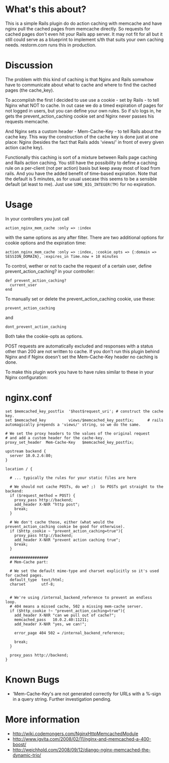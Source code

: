 What's this about?
==================

This is a simple Rails plugin do do action caching with memcache and have nginx pull the cached pages from memcache directly. So requests for cached pages don't even hit your Rails app server. It may not fit for all but it still could serve as a blueprint to implement s/th that suits your own caching needs. restorm.com runs this in production.

Discussion
==========

The problem with this kind of caching is that Nginx and Rails somwhow have to communicate about what to cache and where to find the cached pages (the cache_key).

To accomplish the first I decided to use use a cookie - set by Rails - to tell Nginx what NOT to cache. In out case we do a timed expiration of pages for not logged in users, but you can define your own rules. So if s/o logs in, he gets the prevent_action_caching cookie set and Nginx never passes his requests memcache.

And Nginx sets a custom header - Mem-Cache-Key - to tell Rails about the cache key. This way the construction of the cache key is done just at one place: Nginx (besides the fact that Rails adds 'views/' in front of every given action cache key).

Functionally this caching is sort of a mixture between Rails page caching and Rails action caching. You still have the possibility to define a caching rule on a per-client (not per action) basis but keep away most of load from rails. And you have the added benefit of time-based expiration. Note that the default is 5 minutes, as for usual usecase this seems to be a sensible default (at least to me). Just use `SOME_BIG_INTEGER(TM)` for no expiration.

Usage
=====

In your controllers you just call

    action_nginx_mem_cache :only => :index

with the same options as any after filter. There are two additional options for cookie options and the expiration time:

    action_nginx_mem_cache :only => :index, :cookie_opts => {:domain => SESSION_DOMAIN}, :expires_in Time.now + 10 minutes

To control, wether or not to cache the request of a certain user, define prevent_action_caching? in your controller:

    def prevent_action_caching?
      current_user
    end

To manually set or delete the prevent_action_caching cookie, use these:

    prevent_action_caching

and

    dont_prevent_action_caching

Both take the cookie-opts as options.


POST requests are automatically excluded and responses with a status other than 200 are not written to cache. If you don't run this plugin behind Nginx and if Nginx doesn't set the Mem-Cache-Key header no caching is done.

To make this plugin work you have to have rules similar to these in your Nginx configuration:

nginx.conf
==========

    set $memcached_key_postfix  '$host$request_uri'; # construct the cache key.
    set $memcached_key          views/$memcached_key_postfix;      # rails automagically prepends a 'views/' string, so we do the same.

    # We set the proxy headers to the values of the original request
    # and add a custom header for the cache-key.
    proxy_set_header  Mem-Cache-Key   $memcached_key_postfix;

    upstream backend {
      server 10.0.2.6:80;
    }

    location / {
  
      # ... typically the rules for your static files are here
  
      # We should not cache POSTs, do we? ;)  So POSTs got straight to the backend:
      if ($request_method = POST) {
        proxy_pass http://backend;
        add_header X-NXR "http post";
        break;
      }
  
      # We don't cache those, either (what would the prevent_action_caching cookie be good for otherwise).
      if ($http_cookie ~ "prevent_action_caching=true"){
        proxy_pass http://backend;
        add_header X-NXR "prevent action caching true";
        break;
      }
  
      #################
      # Mem-Cache part:
  
      # We set the default mime-type and charset explicitly so it's used for cached pages.
      default_type  text/html;
      charset       utf-8;
  
  
      # We're using /internal_backend_reference to prevent an endless loop.
      # 404 means a missed cache, 502 a missing mem-cache server.
      if ($http_cookie !~ "prevent_action_caching=true"){
        add_header X-NXR "can we pull out of cache?";
        memcached_pass   10.0.2.40:11211;
        add_header X-NXR "yes, we can!";
    
        error_page 404 502 = /internal_backend_reference;
    
        break;
      }
  
      proxy_pass http://backend;
    }

Known Bugs
==========

* 'Mem-Cache-Key's are not generated correctly for URLs with a %-sign in a query string. Further investigation pending.

More information
================

* http://wiki.codemongers.com/NginxHttpMemcachedModule
* http://www.igvita.com/2008/02/11/nginx-and-memcached-a-400-boost/
* http://weichhold.com/2008/09/12/django-nginx-memcached-the-dynamic-trio/
